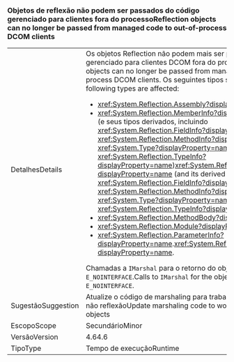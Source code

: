 ### <a name="reflection-objects-can-no-longer-be-passed-from-managed-code-to-out-of-process-dcom-clients"></a><span data-ttu-id="4959f-101">Objetos de reflexão não podem ser passados do código gerenciado para clientes fora do processo</span><span class="sxs-lookup"><span data-stu-id="4959f-101">Reflection objects can no longer be passed from managed code to out-of-process DCOM clients</span></span>

|   |   |
|---|---|
|<span data-ttu-id="4959f-102">Detalhes</span><span class="sxs-lookup"><span data-stu-id="4959f-102">Details</span></span>|<span data-ttu-id="4959f-103">Os objetos Reflection não podem mais ser passados de código gerenciado para clientes DCOM fora do processo.</span><span class="sxs-lookup"><span data-stu-id="4959f-103">Reflection objects can no longer be passed from managed code to out-of-process DCOM clients.</span></span> <span data-ttu-id="4959f-104">Os seguintes tipos são afetados:</span><span class="sxs-lookup"><span data-stu-id="4959f-104">The following types are affected:</span></span><ul><li><xref:System.Reflection.Assembly?displayProperty=name></li><li><span data-ttu-id="4959f-105"><xref:System.Reflection.MemberInfo?displayProperty=name> (e seus tipos derivados, incluindo <xref:System.Reflection.FieldInfo?displayProperty=name>, <xref:System.Reflection.MethodInfo?displayProperty=name>, <xref:System.Type?displayProperty=name>, e <xref:System.Reflection.TypeInfo?displayProperty=name>)</span><span class="sxs-lookup"><span data-stu-id="4959f-105"><xref:System.Reflection.MemberInfo?displayProperty=name> (and its derived types, including <xref:System.Reflection.FieldInfo?displayProperty=name>, <xref:System.Reflection.MethodInfo?displayProperty=name>, <xref:System.Type?displayProperty=name>, and <xref:System.Reflection.TypeInfo?displayProperty=name>)</span></span></li><li><xref:System.Reflection.MethodBody?displayProperty=name></li><li><xref:System.Reflection.Module?displayProperty=name></li><li><span data-ttu-id="4959f-106"><xref:System.Reflection.ParameterInfo?displayProperty=name>.</span><span class="sxs-lookup"><span data-stu-id="4959f-106"><xref:System.Reflection.ParameterInfo?displayProperty=name>.</span></span></li></ul><span data-ttu-id="4959f-107">Chamadas a <code>IMarshal</code> para o retorno do objeto <code>E_NOINTERFACE</code>.</span><span class="sxs-lookup"><span data-stu-id="4959f-107">Calls to <code>IMarshal</code> for the object return <code>E_NOINTERFACE</code>.</span></span>|
|<span data-ttu-id="4959f-108">Sugestão</span><span class="sxs-lookup"><span data-stu-id="4959f-108">Suggestion</span></span>|<span data-ttu-id="4959f-109">Atualize o código de marshaling para trabalhar com objetos de não reflexão</span><span class="sxs-lookup"><span data-stu-id="4959f-109">Update marshaling code to work with non-reflection objects</span></span>|
|<span data-ttu-id="4959f-110">Escopo</span><span class="sxs-lookup"><span data-stu-id="4959f-110">Scope</span></span>|<span data-ttu-id="4959f-111">Secundário</span><span class="sxs-lookup"><span data-stu-id="4959f-111">Minor</span></span>|
|<span data-ttu-id="4959f-112">Versão</span><span class="sxs-lookup"><span data-stu-id="4959f-112">Version</span></span>|<span data-ttu-id="4959f-113">4.6</span><span class="sxs-lookup"><span data-stu-id="4959f-113">4.6</span></span>|
|<span data-ttu-id="4959f-114">Tipo</span><span class="sxs-lookup"><span data-stu-id="4959f-114">Type</span></span>|<span data-ttu-id="4959f-115">Tempo de execução</span><span class="sxs-lookup"><span data-stu-id="4959f-115">Runtime</span></span>|

